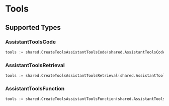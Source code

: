 # Tools


## Supported Types

### AssistantToolsCode

```go
tools := shared.CreateToolsAssistantToolsCode(shared.AssistantToolsCode{/* values here */})
```

### AssistantToolsRetrieval

```go
tools := shared.CreateToolsAssistantToolsRetrieval(shared.AssistantToolsRetrieval{/* values here */})
```

### AssistantToolsFunction

```go
tools := shared.CreateToolsAssistantToolsFunction(shared.AssistantToolsFunction{/* values here */})
```

